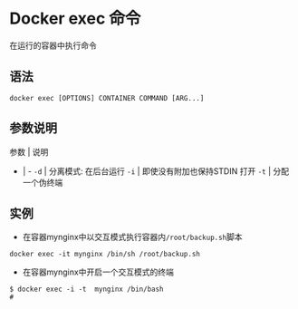 # Docker exec 命令

在运行的容器中执行命令

## 语法

```
docker exec [OPTIONS] CONTAINER COMMAND [ARG...]
```

## 参数说明

参数 | 说明
- | -
`-d` | 分离模式: 在后台运行
`-i` | 即使没有附加也保持STDIN 打开
`-t` | 分配一个伪终端

## 实例

- 在容器mynginx中以交互模式执行容器内`/root/backup.sh`脚本

```
docker exec -it mynginx /bin/sh /root/backup.sh
```

- 在容器mynginx中开启一个交互模式的终端

```
$ docker exec -i -t  mynginx /bin/bash
#
```